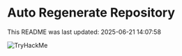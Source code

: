 # Auto Regenerate Repository

This README was last updated: 2025-06-21 14:07:58

 ![TryHackMe](https://tryhackme.com/badge/533634)